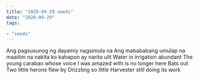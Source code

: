 ```yaml
---
title: "2020-09-29 seeds"
date: "2020-09-29"
tags:

- "seeds"
---
```


Ang pagsusunog ng dayamiy nagsimula na
Ang mabababang umulap na maaitim na nakita ko kahapon ay narito ulit
Water in irrigation abundant
The young carabao whose voice I was amazed with is no longer here
Bats out
Two little herons flew by
Drizzling so little
Harvester still doing its work